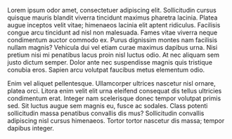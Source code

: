 Lorem ipsum odor amet, consectetuer adipiscing elit. Sollicitudin cursus quisque mauris blandit viverra tincidunt maximus pharetra  lacinia. Platea augue inceptos velit vitae; himenaeos lacinia elit aptent ridiculus. Facilisis congue arcu tincidunt ad nisl non malesuada. Fames vitae viverra neque condimentum auctor commodo ex. Purus dignissim montes nam facilisis nullam magnis? Vehicula dui vel etiam curae maximus dapibus urna. Nisi pretium nisi mi penatibus lacus proin nisl luctus odio. At nec aliquam sem justo dictum semper. Dolor ante nec suspendisse magnis quis tristique conubia eros. Sapien arcu volutpat faucibus metus elementum odio.

Enim vel aliquet pellentesque. Ullamcorper ultrices nascetur nisl ornare, platea orci. Litora enim velit elit urna eleifend consequat dis tellus ultricies condimentum erat. Integer nam scelerisque donec tempor volutpat primis sed. Sit luctus augue sem magnis eu, fusce ac sodales. Class potenti sollicitudin massa penatibus convallis dis mus? Sollicitudin convallis adipiscing nisl cursus himenaeos. Tortor tortor nascetur dis massa; tempor dapibus integer.

